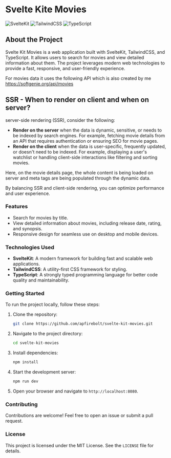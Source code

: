 # Svelte Kite Movies

![SvelteKit](https://img.shields.io/badge/SvelteKit-4A4A55?style=for-the-badge&logo=svelte&logoColor=FF3E00)
![TailwindCSS](https://img.shields.io/badge/TailwindCSS-38B2AC?style=for-the-badge&logo=tailwind-css&logoColor=white)
![TypeScript](https://img.shields.io/badge/TypeScript-3178C6?style=for-the-badge&logo=typescript&logoColor=white)

## About the Project

Svelte Kit Movies is a web application built with SvelteKit, TailwindCSS, and TypeScript. It allows users to search for movies and view detailed information about them. The project leverages modern web technologies to provide a fast, responsive, and user-friendly experience.

For movies data it uses the following API which is also created by me https://softgenie.org/api/movies

## SSR - When to render on client and when on server?

server-side rendering (SSR), consider the following:

- **Render on the server** when the data is dynamic, sensitive, or needs to be indexed by search engines. For example, fetching movie details from an API that requires authentication or ensuring SEO for movie pages.
- **Render on the client** when the data is user-specific, frequently updated, or doesn't need to be indexed. For example, displaying a user's watchlist or handling client-side interactions like filtering and sorting movies.

Here, on the movie details page, the whole content is being loaded on server and meta tags are being populated through the dynamic data.

By balancing SSR and client-side rendering, you can optimize performance and user experience.
### Features
- Search for movies by title.
- View detailed information about movies, including release date, rating, and synopsis.
- Responsive design for seamless use on desktop and mobile devices.

### Technologies Used
- **SvelteKit**: A modern framework for building fast and scalable web applications.
- **TailwindCSS**: A utility-first CSS framework for styling.
- **TypeScript**: A strongly typed programming language for better code quality and maintainability.

### Getting Started
To run the project locally, follow these steps:
1. Clone the repository:
    ```bash
    git clone https://github.com/apfirebolt/svelte-kit-movies.git
    ```
2. Navigate to the project directory:
    ```bash
    cd svelte-kit-movies
    ```
3. Install dependencies:
    ```bash
    npm install
    ```
4. Start the development server:
    ```bash
    npm run dev
    ```
5. Open your browser and navigate to `http://localhost:8080`.

### Contributing
Contributions are welcome! Feel free to open an issue or submit a pull request.

### License
This project is licensed under the MIT License. See the `LICENSE` file for details.